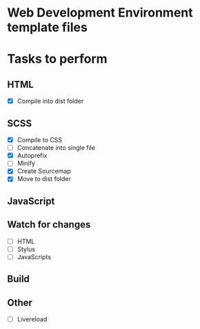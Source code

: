 # Web Development Environment template files

# Tasks to perform
## HTML
- [x] Compile into dist folder

## SCSS
- [X] Compile to CSS
- [ ] Concatenate into single file
- [X] Autoprefix
- [ ] Minify
- [X] Create Sourcemap
- [X] Move to dist folder

## JavaScript

## Watch for changes
- [ ] HTML
- [ ] Stylus
- [ ] JavaScripts

## Build
## Other
- [ ] Livereload